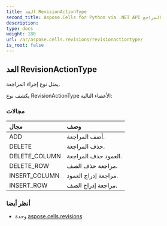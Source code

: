 ```yaml
---
title: العد RevisionActionType
second_title: Aspose.Cells for Python via .NET API المراجع
description:
type: docs
weight: 180
url: /ar/aspose.cells.revisions/revisionactiontype/
is_root: false
---
```

##  العد RevisionActionType
يمثل نوع إجراء المراجعة.



يكشف نوع RevisionActionType الأعضاء التالية:

###  مجالات
| مجال| وصف|
| :- | :- |
| ADD | أضف المراجعة.|
| DELETE | حذف المراجعة.|
| DELETE_COLUMN | العمود حذف المراجعة.|
| DELETE_ROW | مراجعة حذف الصف.|
| INSERT_COLUMN | مراجعة إدراج العمود.|
| INSERT_ROW | مراجعة إدراج الصف.|



###  أنظر أيضا
* وحدة [aspose.cells.revisions](..)
